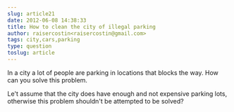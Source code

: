 ```yaml
---
slug: article21
date: 2012-06-08 14:38:33
title: How to clean the city of illegal parking
author: raisercostin<raisercostin@gmail.com>
tags: city,cars,parking
type: question
toslug: article
---
```

<p>In a city a lot of people are parking in locations that blocks the way.
How can you solve this problem.</p>
<p>Le't assume that the city does have enough and not expensive parking lots, otherwise this problem shouldn't be attempted to be solved?</p>
